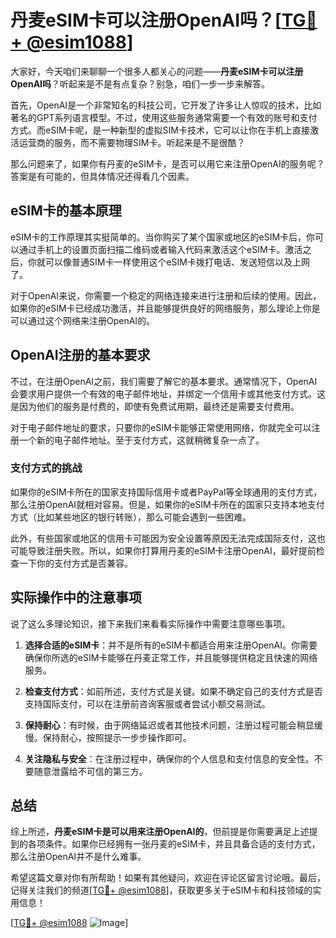 # 丹麦eSIM卡可以注册OpenAI吗？[[TG💪+ @esim1088](https://t.me/s/esim1088)]

大家好，今天咱们来聊聊一个很多人都关心的问题——**丹麦eSIM卡可以注册OpenAI吗**？听起来是不是有点复杂？别急，咱们一步一步来解答。

首先，OpenAI是一个非常知名的科技公司，它开发了许多让人惊叹的技术，比如著名的GPT系列语言模型。不过，使用这些服务通常需要一个有效的账号和支付方式。而eSIM卡呢，是一种新型的虚拟SIM卡技术，它可以让你在手机上直接激活运营商的服务，而不需要物理SIM卡。听起来是不是很酷？

那么问题来了，如果你有丹麦的eSIM卡，是否可以用它来注册OpenAI的服务呢？答案是有可能的，但具体情况还得看几个因素。

## eSIM卡的基本原理

eSIM卡的工作原理其实挺简单的。当你购买了某个国家或地区的eSIM卡后，你可以通过手机上的设置页面扫描二维码或者输入代码来激活这个eSIM卡。激活之后，你就可以像普通SIM卡一样使用这个eSIM卡拨打电话、发送短信以及上网了。

对于OpenAI来说，你需要一个稳定的网络连接来进行注册和后续的使用。因此，如果你的eSIM卡已经成功激活，并且能够提供良好的网络服务，那么理论上你是可以通过这个网络来注册OpenAI的。

## OpenAI注册的基本要求

不过，在注册OpenAI之前，我们需要了解它的基本要求。通常情况下，OpenAI会要求用户提供一个有效的电子邮件地址，并绑定一个信用卡或其他支付方式。这是因为他们的服务是付费的，即使有免费试用期，最终还是需要支付费用。

对于电子邮件地址的要求，只要你的eSIM卡能够正常使用网络，你就完全可以注册一个新的电子邮件地址。至于支付方式，这就稍微复杂一点了。

### 支付方式的挑战

如果你的eSIM卡所在的国家支持国际信用卡或者PayPal等全球通用的支付方式，那么注册OpenAI就相对容易。但是，如果你的eSIM卡所在的国家只支持本地支付方式（比如某些地区的银行转账），那么可能会遇到一些困难。

此外，有些国家或地区的信用卡可能因为安全设置等原因无法完成国际支付，这也可能导致注册失败。所以，如果你打算用丹麦的eSIM卡注册OpenAI，最好提前检查一下你的支付方式是否兼容。

## 实际操作中的注意事项

说了这么多理论知识，接下来我们来看看实际操作中需要注意哪些事项。

1. **选择合适的eSIM卡**：并不是所有的eSIM卡都适合用来注册OpenAI。你需要确保你所选的eSIM卡能够在丹麦正常工作，并且能够提供稳定且快速的网络服务。
   
2. **检查支付方式**：如前所述，支付方式是关键。如果不确定自己的支付方式是否支持国际支付，可以在注册前咨询客服或者尝试小额交易测试。

3. **保持耐心**：有时候，由于网络延迟或者其他技术问题，注册过程可能会稍显缓慢。保持耐心，按照提示一步步操作即可。

4. **关注隐私与安全**：在注册过程中，确保你的个人信息和支付信息的安全性。不要随意泄露给不可信的第三方。

## 总结

综上所述，**丹麦eSIM卡是可以用来注册OpenAI的**，但前提是你需要满足上述提到的各项条件。如果你已经拥有一张丹麦的eSIM卡，并且具备合适的支付方式，那么注册OpenAI并不是什么难事。

希望这篇文章对你有所帮助！如果有其他疑问，欢迎在评论区留言讨论哦。最后，记得关注我们的频道[[TG💪+ @esim1088](https://t.me/s/esim1088)]，获取更多关于eSIM卡和科技领域的实用信息！

[[TG💪+ @esim1088](https://t.me/s/esim1088) ![Image](https://i.postimg.cc/4NQfJmqS/Snipaste-2025-05-13-00-14-12.png)]